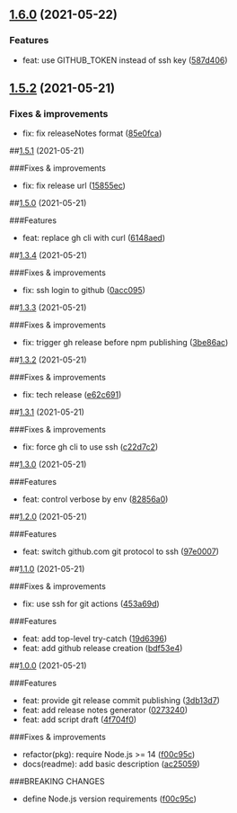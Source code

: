 ## [1.6.0](https://github.com/antongolub/zx-semrel/compare/v1.5.2...v1.6.0) (2021-05-22)

### Features
* feat: use GITHUB_TOKEN instead of ssh key ([587d406](https://github.com/antongolub/zx-semrel/commits/587d406a7cf4e7d65ae45657a2f44adf33ce8b9e))

## [1.5.2](https://github.com/antongolub/zx-semrel/compare/v1.5.1...v1.5.2) (2021-05-21)

### Fixes & improvements
* fix: fix releaseNotes format ([85e0fca](https://github.com/antongolub/zx-semrel/commits/85e0fcaea4ea341e336347fd78b7c1420849dd6d))

##[1.5.1](https://github.com/antongolub/zx-semrel/compare/v1.5.0...v1.5.1) (2021-05-21)

###Fixes & improvements
* fix: fix release url ([15855ec](https://github.com/antongolub/zx-semrel/commits/15855ecb68cf69a844c51c735ecae23da0cabbcc))

##[1.5.0](https://github.com/antongolub/zx-semrel/compare/v1.4.0...v1.5.0) (2021-05-21)

###Features
* feat: replace gh cli with curl ([6148aed](https://github.com/antongolub/zx-semrel/commits/6148aedb1ad433d9a19b1ef14e775ff7662d838c))

##[1.3.4](https://github.com/antongolub/zx-semrel/compare/v1.3.3...v1.3.4) (2021-05-21)

###Fixes & improvements
* fix: ssh login to github ([0acc095](https://github.com/antongolub/zx-semrel/commits/0acc095e251375cfebe13311ca9eede728011336))

##[1.3.3](https://github.com/antongolub/zx-semrel/compare/v1.3.2...v1.3.3) (2021-05-21)

###Fixes & improvements
* fix: trigger gh release before npm publishing ([3be86ac](https://github.com/antongolub/zx-semrel/commits/3be86acfa8b643c7f76727cec091e5c5b8c51452))

##[1.3.2](https://github.com/antongolub/zx-semrel/compare/v1.3.1...v1.3.2) (2021-05-21)

###Fixes & improvements
* fix: tech release ([e62c691](https://github.com/antongolub/zx-semrel/commits/e62c6913602e01d34a7b7aef96e3f730eeac5e26))

##[1.3.1](https://github.com/antongolub/zx-semrel/compare/v1.3.0...v1.3.1) (2021-05-21)

###Fixes & improvements
* fix: force gh cli to use ssh ([c22d7c2](https://github.com/antongolub/zx-semrel/commits/c22d7c27c1a37077b52e9a837fe8d8099f3f214a))

##[1.3.0](https://github.com/antongolub/zx-semrel/compare/v1.2.0...v1.3.0) (2021-05-21)

###Features
* feat: control verbose by env ([82856a0](https://github.com/antongolub/zx-semrel/commits/82856a0a8d0895490dce73483ccfe913c856c5d1))

##[1.2.0](https://github.com/antongolub/zx-semrel/compare/v1.1.0...v1.2.0) (2021-05-21)

###Features
* feat: switch github.com git protocol to ssh ([97e0007](https://github.com/antongolub/zx-semrel/commits/97e0007e6f213284384a8e67e457cec5a8fc589e))

##[1.1.0](https://github.com/antongolub/zx-semrel/compare/v1.0.0...v1.1.0) (2021-05-21)

###Fixes & improvements
* fix: use ssh for git actions ([453a69d](https://github.com/antongolub/zx-semrel/commits/453a69d4d2c784d50be19d23d82e4c28b3e9da95))

###Features
* feat: add top-level try-catch ([19d6396](https://github.com/antongolub/zx-semrel/commits/19d6396547914729c40501e1d1fa187d573b5e37))
* feat: add github release creation ([bdf53e4](https://github.com/antongolub/zx-semrel/commits/bdf53e4aed73bbe94ede0fa637939cc043aabec5))

##[1.0.0](https://github.com/antongolub/zx-semrel/compare/undefined...v1.0.0) (2021-05-21)

###Features
* feat: provide git release commit publishing ([3db13d7](https://github.com/antongolub/zx-semrel/commits/3db13d7aac7e0cdda6e2a64a2acb81260215b157))
* feat: add release notes generator ([0273240](https://github.com/antongolub/zx-semrel/commits/0273240ba77cb298df5883213d1bb5c123756cf8))
* feat: add script draft ([4f704f0](https://github.com/antongolub/zx-semrel/commits/4f704f0a86fd1c468116a96bea286135550684d9))

###Fixes & improvements
* refactor(pkg): require Node.js >= 14 ([f00c95c](https://github.com/antongolub/zx-semrel/commits/f00c95c7fa20e7e508203ded52c81d2095bb4259))
* docs(readme): add basic description ([ac25059](https://github.com/antongolub/zx-semrel/commits/ac25059b15093e2fbf4726cf74658de7ff5709bb))

###BREAKING CHANGES
* define Node.js version requirements ([f00c95c](https://github.com/antongolub/zx-semrel/commits/f00c95c7fa20e7e508203ded52c81d2095bb4259))

